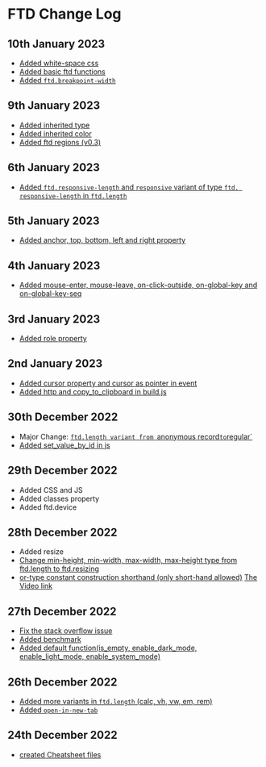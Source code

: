 # FTD Change Log

## 10th January 2023

- [Added white-space css](https://github.com/ftd-lang/ftd/pull/523/commits/af5b339f1b6ff04a0738dbbfda4186d57d27fd27)
- [Added basic ftd functions](https://github.com/ftd-lang/ftd/pull/524/commits/f268014568ef75e86e989ef80de0089ad614e07f)
- [Added `ftd.breakpoint-width`](https://github.com/ftd-lang/ftd/pull/524/commits/537b8cfd356f91e0059edbd04987c0a3f0dbf8a6)

## 9th January 2023

- [Added inherited type](https://github.com/ftd-lang/ftd/commit/b1fe8af46cd35c51c3b37312d9c1a6466a54d1e5)
- [Added inherited color](https://github.com/ftd-lang/ftd/commit/8c22529da64f449620f937ed18d466c6256dfb74)
- [Added ftd regions (v0.3)](https://github.com/ftd-lang/ftd/commit/cf460d1cc41734effc3cd998c943dc102eb4232d)

## 6th January 2023

- [Added `ftd.responsive-length` and `responsive` variant of type `ftd.
  responsive-length` in `ftd.length`](https://github.com/ftd-lang/ftd/commit/2376c2746670fc8fef67b909b5798bf16e3d8986)

## 5th January 2023

- [Added anchor, top, bottom, left and right property](https://github.com/ftd-lang/ftd/commit/d86de625f8786738862bc6aaf33cc8665c7f73f5)

## 4th January 2023

- [Added mouse-enter, mouse-leave, on-click-outside, on-global-key and on-global-key-seq](https://github.com/ftd-lang/ftd/commit/003f3262075abb009ace6cb76dbd9083d8a333a2)

## 3rd January 2023

- [Added role property](https://github.com/ftd-lang/ftd/commit/69bc02ad65358580f2247726aef78e1958b3716f)

## 2nd January 2023

- [Added cursor property and cursor as pointer in event](https://github.com/ftd-lang/ftd/commit/64aa657a13ab24d932d56a2ddf9bcb77982a7752)
- [Added http and copy_to_clipboard in build.js](https://github.com/ftd-lang/ftd/commit/7eb9e879ff94ced3ed53d7d1584d63975b1a6b2f)


## 30th December 2022

- Major Change: [`ftd.length variant from `anonymous record` to `regular`](https://github.com/ftd-lang/ftd/commit/c4e7e591e515c5dfef1647e3f447e77a2f94c538)
- [Added set_value_by_id in js](https://github.com/ftd-lang/ftd/commit/e6f65267cbe57888e0fd510dd15bb56032bf8e7a)

## 29th December 2022

- Added CSS and JS
- Added classes property
- Added ftd.device

## 28th December 2022

- Added resize
- [Change min-height, min-width, max-width, max-height type from ftd.length to ftd.resizing](https://github.com/ftd-lang/ftd/commit/edad6b2899d940c11bd30c47fb15b08c6c04ad78)
- [or-type constant construction shorthand (only short-hand allowed)](https://github.com/ftd-lang/ftd/commit/a1ae3726eef848554ccf81a7f4270aeb6daa37ce) 
  [The Video link](https://www.loom.com/share/ee239d4840a74eb087f53ad6445a49a8)

## 27th December 2022

- [Fix the stack overflow issue](https://github.com/ftd-lang/ftd/commit/d7438e7b0476be7cddf7ca5b67409f3515afb910)
- [Added benchmark](https://github.com/ftd-lang/ftd/commit/f7ed86c87f648547b1107c066383511645039290)
- [Added default function(is_empty, enable_dark_mode, enable_light_mode,
  enable_system_mode)](https://github.com/ftd-lang/ftd/commit/46d7a1596259e8a916d76228cb6997caaf3fb226)


## 26th December 2022

- [Added more variants in `ftd.length` (calc, vh, vw, em, rem)](https://github.com/ftd-lang/ftd/commit/60bd50c5a9306be1b305601c037e39810ef6206a)
- [Added `open-in-new-tab`](https://github.com/ftd-lang/ftd/commit/048024c468f8cc5a47f72dabdd2454499aaca314)


## 24th December 2022

- [created Cheatsheet files](https://github.com/ftd-lang/ftd/commit/8df76b5b66dd31b9c647a848c6dd4277b434c7fe)
